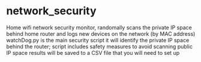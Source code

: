 # network_security
Home wifi network security monitor, randomally scans the private IP space behind home router and logs new devices on the network (by MAC address)
watchDog.py is the main security script
it will identify the private IP space behind the router; script includes safety measures to avoid scanning public IP space
results will be saved to a CSV file that you will need to set up
